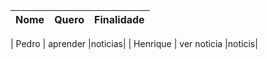 


| Nome | Quero|Finalidade|
|------|------|----------|

| Pedro | aprender |noticias|
| Henrique | ver noticia |noticis|

